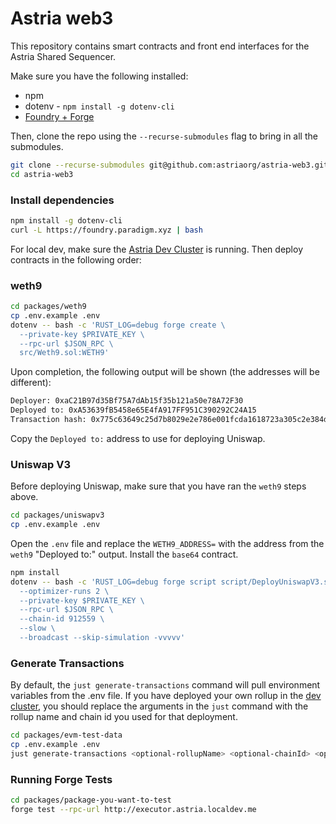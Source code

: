 # Astria web3

This repository contains smart contracts and front end interfaces for the Astria Shared Sequencer.

Make sure you have the following installed:

  * npm
  * dotenv - `npm install -g dotenv-cli`
  * [Foundry + Forge](https://book.getfoundry.sh/getting-started/installation)

Then, clone the repo using the `--recurse-submodules` flag to bring in all the submodules.
```bash
git clone --recurse-submodules git@github.com:astriaorg/astria-web3.git
cd astria-web3
```

### Install dependencies

```bash
npm install -g dotenv-cli
curl -L https://foundry.paradigm.xyz | bash
```

For local dev, make sure the [Astria Dev Cluster](https://github.com/astriaorg/dev-cluster) is running.
Then deploy contracts in the following order:

### weth9
```bash
cd packages/weth9
cp .env.example .env
dotenv -- bash -c 'RUST_LOG=debug forge create \
  --private-key $PRIVATE_KEY \
  --rpc-url $JSON_RPC \
  src/Weth9.sol:WETH9'
```

Upon completion, the following output will be shown (the addresses will be different):

```bash
Deployer: 0xaC21B97d35Bf75A7dAb15f35b121a50e78A72F30
Deployed to: 0xA53639fB5458e65E4fA917FF951C390292C24A15
Transaction hash: 0x775c63649c25d7b8029e2e786e001fcda1618723a305c2e384d5cae453a32ad7
```

Copy the `Deployed to:` address to use for deploying Uniswap.

### Uniswap V3

Before deploying Uniswap, make sure that you have ran the `weth9` steps above.

```bash
cd packages/uniswapv3
cp .env.example .env
```

Open the `.env` file and replace the `WETH9_ADDRESS=` with the address from the `weth9` "Deployed to:" output.
Install the `base64` contract.

```bash
npm install
dotenv -- bash -c 'RUST_LOG=debug forge script script/DeployUniswapV3.s.sol:DeployUniswapV3 \
  --optimizer-runs 2 \
  --private-key $PRIVATE_KEY \
  --rpc-url $JSON_RPC \
  --chain-id 912559 \
  --slow \
  --broadcast --skip-simulation -vvvvv'
```
### Generate Transactions

By default, the `just generate-transactions` command will pull environment variables from the .env file. If you have deployed your own rollup in the [dev cluster](https://github.com/astriaorg/dev-cluster), you should replace the arguments in the `just` command with the rollup name and chain id you used for that deployment. 

```bash
cd packages/evm-test-data
cp .env.example .env
just generate-transactions <optional-rollupName> <optional-chainId> <optional-priavteKey>
```



### Running Forge Tests

```bash
cd packages/package-you-want-to-test
forge test --rpc-url http://executor.astria.localdev.me
```
